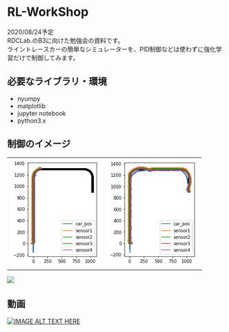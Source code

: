 # RL-WorkShop
2020/08/24予定  
RDCLab.のB3に向けた勉強会の資料です。  
ライントレースカーの簡単なシミュレーターを、PID制御などは使わずに強化学習だけで制御してみます。  

## 必要なライブラリ・環境
+ nyumpy
+ matplotlib
+ jupyter notebook
+ python3.x

## 制御のイメージ
<table>
    <tr>
        <td><img src="faild.png"></td>
        <td><img src="success.png"></td>
    </tr>  
</table>
<img src="demo.gif"></td>

## 動画
[![IMAGE ALT TEXT HERE](http://img.youtube.com/vi/xj121Km8_tw/0.jpg)](http://www.youtube.com/watch?v=xj121Km8_tw)  
